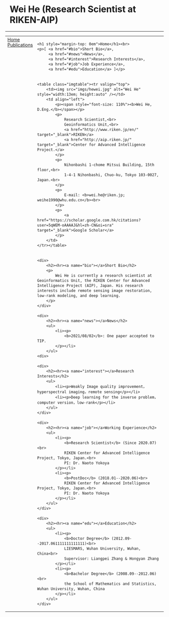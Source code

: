 <html>

<head>
    <meta http-equiv="Content-Type" content="text/html;charset=utf-8" />
    <link rel="stylesheet" type="text/css" href="style.css" />
    <title>Wei He (Research Scientist at RIKEN-AIP)</title>
</head>

<body>
<table summary="Table for page layout." id="tlayout">
<tr valign="top">
<h1 style="padding-left: 0.5em">Wei He (Research Scientist at RIKEN-AIP)</h1><hr>
<td id="layout-menu">
    <div class="menu-item"><a href="index.html" class="current">Home</a></div>
    <div class="menu-item"><a href="publication.html">Publications</a></div>
</td>
<td id="layout-content">

    <h1 style="margin-top: 0em">Home</h1><br>
    <p>[ <a href="#bio">Short Bio</a>,
         <a href="#news">News</a>,
         <a href="#interest">Research Interests</a>,
         <a href="#job">Job Experience</a>,
         <a href="#edu">Education</a> ]</p>

    
    <table class="imgtable"><tr valign="top">
        <td><img src="imgs/hewei.jpg" alt="Wei He" style="width:13em; height:auto" /></td>
        <td align="left">
            <p><span style="font-size: 110%"><b>Wei He, D.Eng.</b></span></p>
            <p>
                Research Scientist,<br>
                Geoinformatics Unit,<br>
                <a href="http://www.riken.jp/en/" target="_blank">RIKEN</a>
                <a href="http://aip.riken.jp/" target="_blank">Center for Advanced Intelligence Project.</a>
            </p>
            <p>
                Nihonbashi 1-chome Mitsui Building, 15th floor,<br>
                1-4-1 Nihonbashi, Chuo-ku, Tokyo 103-0027, Japan.<br>
            </p>
            <p>
                E-mail: <b>wei.he@riken.jp; weihe1990@whu.edu.cn</b><br>
            </p>
            <p>
                <a href="https://scholar.google.com.hk/citations?user=5qWEM-oAAAAJ&hl=zh-CN&oi=sra" target="_blank">Google Scholar</a>
            </p>
        </td>
    </tr></table>
    
    
    <div>
        <h2><hr><a name="bio"></a>Short Bio</h2>
        <p>
            Wei He is currently a research scientist at Geoinformatics Unit, the RIKEN Center for Advanced Intelligence Project (AIP), Japan. His research interests include remote sensing image restoration, low-rank modeling, and deep learning.
        </p>
    </div>
    
    <div>
        <h2><hr><a name="news"></a>News</h2>
        <ul>
            <li><p>
                <b>2021/08/02</b>: One paper accepted to TIP.
            </p></li>
        </ul>
    <div>
            
    <div>
        <h2><hr><a name="interest"></a>Research Interests</h2>
        <ul>
            <li><p>Weakly Image quality improvement，hyperspectral imaging，remote sensing</p></li>
            <li><p>Deep learning for the inverse problem，computer version，low-rank</p></li>
        </ul>
    </div>

    <div>
        <h2><hr><a name="job"></a>Working Experience</h2>
        <ul>
            <li><p>
                <b>Research Scientist</b> (Since 2020.07)<br>
                RIKEN Center for Advanced Intelligence Project, Tokyo, Japan.<br>
                PI: Dr. Naoto Yokoya   
            </p></li>
            <li><p>
                <b>PostDoc</b> (2018.01--2020.06)<br>
                RIKEN Center for Advanced Intelligence Project, Tokyo, Japan.<br>
                PI: Dr. Naoto Yokoya 
            </p></li>
        </ul>
    </div>

    <div>
        <h2><hr><a name="edu"></a>Education</h2>
        <ul>
            <li><p>
                <b>Doctor Degree</b> (2012.09--2017.061111111111111)<br>
                LIESMARS, Wuhan University, Wuhan, China<br>
                Supervisor: Liangpei Zhang & Hongyan Zhang
            </p></li>
            <li><p>
                <b>Bachelor Degree</b> (2008.09--2012.06)<br>
                the School of Mathematics and Statistics, Wuhan University, Wuhan, China 
            </p></li>
        </ul>
    </div>
